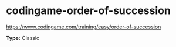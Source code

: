 # codingame-order-of-succession

https://www.codingame.com/training/easy/order-of-succession

**Type:** Classic

